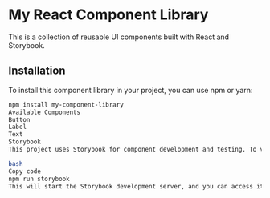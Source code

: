 # My React Component Library

This is a collection of reusable UI components built with React and Storybook.

## Installation

To install this component library in your project, you can use npm or yarn:

```bash
npm install my-component-library
Available Components
Button
Label
Text
Storybook
This project uses Storybook for component development and testing. To view the components in Storybook, you can run the following command:

bash
Copy code
npm run storybook
This will start the Storybook development server, and you can access it in your browser at http://localhost:6006.

